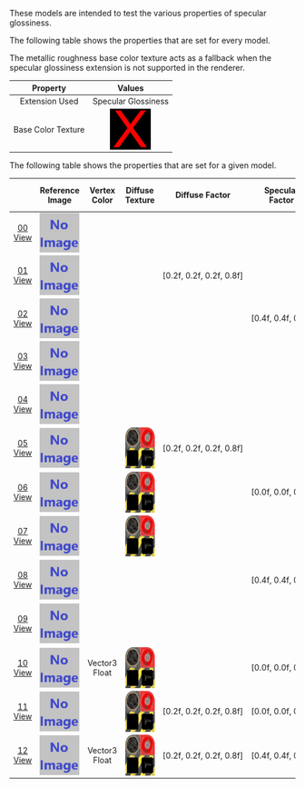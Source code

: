 These models are intended to test the various properties of specular glossiness.  

The following table shows the properties that are set for every model.  

The metallic roughness base color texture acts as a fallback when the specular glossiness extension is not supported in the renderer.  


Property | **Values**
:---: | :---:
Extension Used | Specular Glossiness
Base Color Texture | <img src="Textures/BaseColor_X.png" height="72" width="72" align="middle">

 
The following table shows the properties that are set for a given model.  


|   | Reference Image | Vertex Color | Diffuse Texture | Diffuse Factor | Specular Factor | Glossiness Factor | Specular Glossiness Texture
:---: | :---: | :---: | :---: | :---: | :---: | :---: | :---:
[00](Material_SpecularGlossiness_00.gltf)<br>[View](https://sandbox.babylonjs.com/) | <img src="ReferenceImages/Material_SpecularGlossiness_00.png" align="middle"> |   |   |   |   |   |  
[01](Material_SpecularGlossiness_01.gltf)<br>[View](https://sandbox.babylonjs.com/) | <img src="ReferenceImages/Material_SpecularGlossiness_01.png" align="middle"> |   |   | [0.2f,&nbsp;0.2f,&nbsp;0.2f,&nbsp;0.8f] |   |   |  
[02](Material_SpecularGlossiness_02.gltf)<br>[View](https://sandbox.babylonjs.com/) | <img src="ReferenceImages/Material_SpecularGlossiness_02.png" align="middle"> |   |   |   | [0.4f,&nbsp;0.4f,&nbsp;0.4f] |   |  
[03](Material_SpecularGlossiness_03.gltf)<br>[View](https://sandbox.babylonjs.com/) | <img src="ReferenceImages/Material_SpecularGlossiness_03.png" align="middle"> |   |   |   |   | 0.3 |  
[04](Material_SpecularGlossiness_04.gltf)<br>[View](https://sandbox.babylonjs.com/) | <img src="ReferenceImages/Material_SpecularGlossiness_04.png" align="middle"> |   |   |   |   |   | <img src="Textures/SpecularGlossiness_Plane.png" height="72" width="72" align="middle">
[05](Material_SpecularGlossiness_05.gltf)<br>[View](https://sandbox.babylonjs.com/) | <img src="ReferenceImages/Material_SpecularGlossiness_05.png" align="middle"> |   | <img src="Textures/Diffuse_Plane.png" height="72" width="72" align="middle"> | [0.2f,&nbsp;0.2f,&nbsp;0.2f,&nbsp;0.8f] |   |   |  
[06](Material_SpecularGlossiness_06.gltf)<br>[View](https://sandbox.babylonjs.com/) | <img src="ReferenceImages/Material_SpecularGlossiness_06.png" align="middle"> |   | <img src="Textures/Diffuse_Plane.png" height="72" width="72" align="middle"> |   | [0.0f,&nbsp;0.0f,&nbsp;0.0f] |   |  
[07](Material_SpecularGlossiness_07.gltf)<br>[View](https://sandbox.babylonjs.com/) | <img src="ReferenceImages/Material_SpecularGlossiness_07.png" align="middle"> |   | <img src="Textures/Diffuse_Plane.png" height="72" width="72" align="middle"> |   |   | 0.3 |  
[08](Material_SpecularGlossiness_08.gltf)<br>[View](https://sandbox.babylonjs.com/) | <img src="ReferenceImages/Material_SpecularGlossiness_08.png" align="middle"> |   |   |   | [0.4f,&nbsp;0.4f,&nbsp;0.4f] |   | <img src="Textures/SpecularGlossiness_Plane.png" height="72" width="72" align="middle">
[09](Material_SpecularGlossiness_09.gltf)<br>[View](https://sandbox.babylonjs.com/) | <img src="ReferenceImages/Material_SpecularGlossiness_09.png" align="middle"> |   |   |   |   | 0.3 | <img src="Textures/SpecularGlossiness_Plane.png" height="72" width="72" align="middle">
[10](Material_SpecularGlossiness_10.gltf)<br>[View](https://sandbox.babylonjs.com/) | <img src="ReferenceImages/Material_SpecularGlossiness_10.png" align="middle"> | Vector3 Float | <img src="Textures/Diffuse_Plane.png" height="72" width="72" align="middle"> |   | [0.0f,&nbsp;0.0f,&nbsp;0.0f] |   |  
[11](Material_SpecularGlossiness_11.gltf)<br>[View](https://sandbox.babylonjs.com/) | <img src="ReferenceImages/Material_SpecularGlossiness_11.png" align="middle"> |   | <img src="Textures/Diffuse_Plane.png" height="72" width="72" align="middle"> | [0.2f,&nbsp;0.2f,&nbsp;0.2f,&nbsp;0.8f] | [0.0f,&nbsp;0.0f,&nbsp;0.0f] |   |  
[12](Material_SpecularGlossiness_12.gltf)<br>[View](https://sandbox.babylonjs.com/) | <img src="ReferenceImages/Material_SpecularGlossiness_12.png" align="middle"> | Vector3 Float | <img src="Textures/Diffuse_Plane.png" height="72" width="72" align="middle"> | [0.2f,&nbsp;0.2f,&nbsp;0.2f,&nbsp;0.8f] | [0.4f,&nbsp;0.4f,&nbsp;0.4f] | 0.3 | <img src="Textures/SpecularGlossiness_Plane.png" height="72" width="72" align="middle">
 
